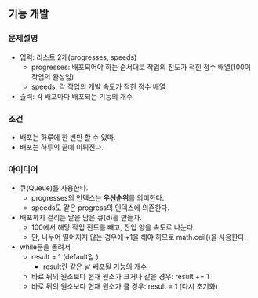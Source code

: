 ## 기능 개발

### 문제설명
- 입력: 리스트 2개(progresses, speeds)
  - progresses: 배포되어야 하는 순서대로 작업의 진도가 적힌 정수 배열(100이 작업의 완성임).
  - speeds: 각 작업의 개발 속도가 적힌 정수 배열
- 출력: 각 배포마다 배포되는 기능의 개수

### 조건
- 배포는 하루에 한 번만 할 수 있따.
- 배포는 하루의 끝에 이뤄진다.

### 아이디어
- 큐(Queue)를 사용한다.
    - progresses의 인덱스는 <b>우선순위</b>를 의미한다.
    - speeds도 같은 progress의 인덱스에 의존한다.
- 배포까지 걸리는 날을 담은 큐(d)를 만들자.
    - 100에서 해당 작업 진도를 빼고, 잔업 양을 속도로 나눈다.
    - 단, 나누어 떨어지지 않는 경우에 +1을 해야 하므로 math.ceil()을 사용한다.
- while문을 돌려서
    - result = 1 (default임.)
        - result란 같은 날 배포될 기능의 개수
    - 바로 뒤의 원소보다 현재 원소가 크거나 같을 경우: result += 1
    - 바로 뒤의 원소보다 현재 원소가 클 경우: result = 1 (다시 초기화)
